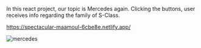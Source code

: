 In this react project, our topic is Mercedes again. Clicking the buttons, user receives info regarding the family of S-Class.

https://spectacular-maamoul-6cbe8e.netlify.app/

![mercedes](https://user-images.githubusercontent.com/114237174/221918344-6a355fb5-40c7-404d-8599-fe5fee1b1801.png)
